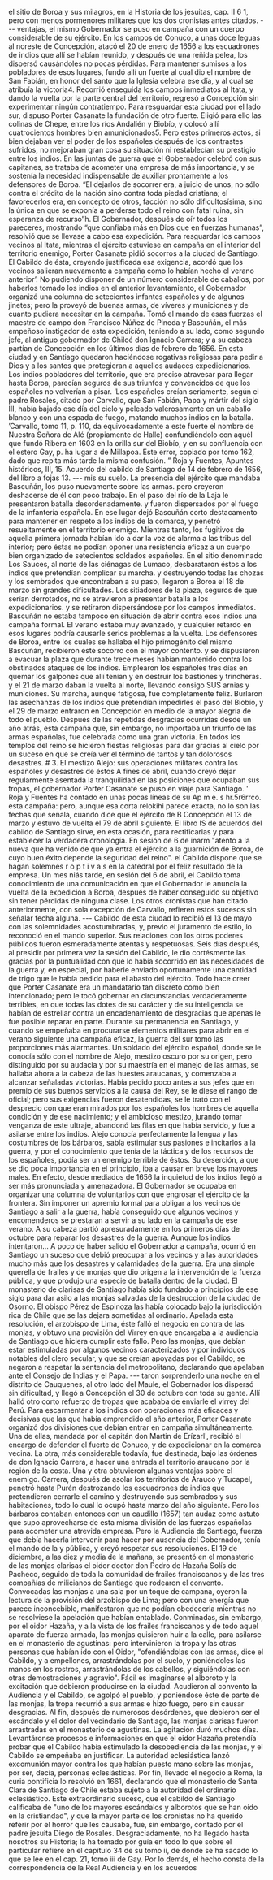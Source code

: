 el sitio de Boroa y sus milagros, en la Historia de los jesuitas, cap. II 6 1, pero con menos pormenores militares que los dos cronistas antes citados. --- ventajas, el mismo Gobernador se puso en campaña con un cuerpo considerable de su ejército. En los campos de Conuco, a unas doce leguas al noreste de Concepción, atacó el 20 de enero de 1656 a los escuadrones de indios que allí se habían reunido, y después de una reñida pelea, los dispersó causándoles no pocas pérdidas. Para mantener sumisos a los pobladores de esos lugares, fundó allí un fuerte al cual dio el nombre de San Fabián, en honor del santo que la Iglesia celebra ese día, y al cual se atribuía la victoria4. Recorrió enseguida los campos inmediatos al Itata, y dando la vuelta por la parte central del territorio, regresó a Concepción sin experimentar ningún contratiempo. Para resguardar esta ciudad por el lado sur, dispuso Porter Casanate la fundación de otro fuerte. Eligió para ello las colinas de Chepe, entre los ríos Andalién y Biobío, y colocó allí cuatrocientos hombres bien amunicionados5. Pero estos primeros actos, si bien dejaban ver el poder de los españoles después de los contrastes sufridos, no mejoraban gran cosa su situación ni restablecían su prestigio entre los indios. En las juntas de guerra que el Gobernador celebró con sus capitanes, se trataba de acometer una empresa de más importancia, y se sostenía la necesidad indispensable de auxiliar prontamente a los defensores de Boroa. “El dejarlos de socorrer era, a juicio de unos, no sólo contra el crédito de la nación sino contra toda piedad cristiana; el favorecerlos era, en concepto de otros, facción no sólo dificultosísima, sino la única en que se exponía a perderse todo el reino con fatal ruina, sin esperanza de recurso”h. El Gobernador, después de oír todos los pareceres, mostrando “que confiaba más en Dios que en fuerzas humanas”, resolvió que se llevase a cabo esa expedición. Para resguardar los campos vecinos al Itata, mientras el ejército estuviese en campaña en el interior del territorio enemigo, Porter Casanate pidió socorros a la ciudad de Santiago. El Cabildo de ésta, creyendo justificada esa exigencia, acordó que los vecinos salieran nuevamente a campaña como lo habían hecho el verano anterior’. No pudiendo disponer de un número considerable de caballos, por haberlos tomado los indios en el anterior levantamiento, el Gobernador organizó una columna de setecientos infantes españoles y de algunos jinetes; pero la proveyó de buenas armas, de víveres y municiones y de cuanto pudiera necesitar en la campaña. Tomó el mando de esas fuerzas el maestre de campo don Francisco Núñez de Pineda y Bascuñán, el más empeñoso instigador de esta expedición, teniendo a su lado, como segundo jefe, al antiguo gobernador de Chiloé don Ignacio Carrera; y a su cabeza partían de Concepción en los últimos días de febrero de 1656. En esta ciudad y en Santiago quedaron haciéndose rogativas religiosas para pedir a Dios y a los santos que protegieran a aquellos audaces expedicionarios. Los indios pobladores del territorio, que era preciso atravesar para llegar hasta Boroa, parecían seguros de sus triunfos y convencidos de que los españoles no volverían a pisar. ‘Los españoles creían seriamente, según el padre Rosales, citado por Carvallo, que San Fabián, Papa y mártir del siglo III, había bajado ese día del cielo y peleado valerosamente en un caballo blanco y con una espada de fuego, matando muchos indios en la batalla. ’Carvallo, tomo 11, p. 110, da equivocadamente a este fuerte el nombre de Nuestra Señora de Alé (propiamente de Halle) confundiéndolo con aquél que fundó Ribera en 1603 en la orilla sur del Biobío, y en su confluencia con el estero Gay, p. ha lugar a de Millapoa. Este error, copiado por tomo 162, dado que repita más tarde la misma confusión. ” Roja y Fuentes, Apuntes históricos, III, 15. Acuerdo del cabildo de Santiago de 14 de febrero de 1656, del libro a fojas 13. --- mis su suelo. La presencia del ejército que mandaba Bascuñán, los puso nuevamente sobre las armas. pero creyeron deshacerse de él con poco trabajo. En el paso del río de la Laja le presentaron batalla desordenadamente. y fueron dispersados por el fuego de la infantería española. En ese lugar dejó Bascuñán corto destacamento para mantener en respeto a los indios de la comarca, y penetró resueltamente en el territorio enemigo. Mientras tanto, los fugitivos de aquella primera jornada habían ido a dar la voz de alarma a las tribus del interior; pero éstas no podían oponer una resistencia eficaz a un cuerpo bien organizado de setecientos soldados españoles. En el sitio denominado Los Sauces, al norte de las ciénagas de Lumaco, desbarataron éstos a los indios que pretendían complicar su marcha. y destruyendo todas las chozas y los sembrados que encontraban a su paso, llegaron a Boroa el 18 de marzo sin grandes dificultades. Los sitiadores de la plaza, seguros de que serían derrotados, no se atrevieron a presentar batalla a los expedicionarios. y se retiraron dispersándose por los campos inmediatos. Bascuñán no estaba tampoco en situación de abrir contra esos indios una campaña formal. El verano estaba muy avanzado, y cualquier retardo en esos lugares podría causarle serios problemas a la vuelta. Los defensores de Boroa, entre los cuales se hallaba el hijo primogénito del mismo Bascuñán, recibieron este socorro con el mayor contento. y se dispusieron a evacuar la plaza que durante trece meses habían mantenido contra los obstinados ataques de los indios. Emplearon los españoles tres días en quemar los galpones que allí tenían y en destruir los bastiones y trincheras. y el 21 de marzo daban la vuelta al norte, llevando consigo SUS arnias y municiones. Su marcha, aunque fatigosa, fue completamente feliz. Burlaron las asechanzas de los indios que pretendían impedirles el paso del Biobío, y el 29 de marzo entraron en Concepción en medio de la mayor alegría de todo el pueblo. Después de las repetidas desgracias ocurridas desde un año atrás, esta campaña que, sin embargo, no importaba un triunfo de las armas españolas, fue celebrada como una gran victoria. En todos los templos del reino se hicieron fiestas religiosas para dar gracias al cielo por un suceso en que se creía ver el término de tantos y tan dolorosos desastres. # 3. El mestizo Alejo: sus operaciones militares contra los españoles y desastres de éstos A fines de abril, cuando creyó dejar regularmente asentada la tranquilidad en las posiciones que ocupaban sus tropas, el gobernador Porter Casanate se puso en viaje para Santiago. ' Roja y Fuentes ha contado en unas pocas líneas de su Ap m e. s hr.5r6rrco. esta campaña: pero, aunque esa corta relokihi parece exacta, no lo son las fechas que señala, cuando dice que el ejército de B Concepción el 13 de marzo y estuvo de vuelta el 79 de abril siguiente. El libro IS de acuerdos del cabildo de Santiago sirve, en esta ocasión, para rectificarlas y para establecer la verdadera cronología. En sesión de 6 de inarm "atento a la nueva que ha venido de que ya entra el ejército a la guarnición de Boroa, de cuyo buen éxito depende la seguridad del reino". el Cabildo dispone que se hagan solemnes r o p t i v a s en la catedral por el feliz resultado de la empresa. Un mes niás tarde, en sesión del 6 de abril, el Cabildo toma conocimiento de una comunicación en que el Gobernador le anuncia la vuelta de la expedición a Boroa, después de haber conseguido su objetivo sin tener pérdidas de ninguna clase. Los otros cronistas que han citado anteriormente, con sola excepción de Carvallo, refieren estos sucesos sin señalar fecha alguna. --- Cabildo de esta ciudad lo recibió el 13 de mayo con las solemnidades acostumbradas, y, previo el juramento de estilo, lo reconoció en el mando superior. Sus relaciones con los otros poderes públicos fueron esmeradamente atentas y respetuosas. Seis días después, al presidir por primera vez la sesión del Cabildo, le dio cortésmente las gracias por la puntualidad con que lo había socorrido en las necesidades de la guerra y, en especial, por haberle enviado oportunamente una cantidad de trigo que le había pedido para el abasto del ejército. Todo hace creer que Porter Casanate era un mandatario tan discreto como bien intencionado; pero le tocó gobernar en circunstancias verdaderamente terribles, en que todas las dotes de su carácter y de su inteligencia se habían de estrellar contra un encadenamiento de desgracias que apenas le fue posible reparar en parte. Durante su permanencia en Santiago, y cuando se empeñaba en procurarse elementos militares para abrir en el verano siguiente una campaña eficaz, la guerra del sur tomó las proporciones más alarmantes. Un soldado del ejército español, donde se le conocía sólo con el nombre de Alejo, mestizo oscuro por su origen, pero distinguido por su audacia y por su maestría en el manejo de las armas, se hallaba ahora a la cabeza de las huestes araucanas, y comenzaba a alcanzar señaladas victorias. Había pedido poco antes a sus jefes que en premio de sus buenos servicios a la causa del Rey, se le diese el rango de oficial; pero sus exigencias fueron desatendidas, se le trató con el desprecio con que eran mirados por los españoles los hombres de aquella condición y de ese nacimiento; y el ambicioso mestizo, jurando tomar venganza de este ultraje, abandonó las filas en que había servido, y fue a asilarse entre los indios. Alejo conocía perfectamente la lengua y las costumbres de los bárbaros, sabía estimular sus pasiones e incitarlos a la guerra, y por el conocimiento que tenía de la táctica y de los recursos de los españoles, podía ser un enemigo terrible de éstos. Su deserción, a que se dio poca importancia en el principio, iba a causar en breve los mayores males. En efecto, desde mediados de 1656 la inquietud de los indios llegó a ser más pronunciada y amenazadora. El Gobernador se ocupaba en organizar una columna de voluntarios con que engrosar el ejército de la frontera. Sin imponer un apremio formal para obligar a los vecinos de Santiago a salir a la guerra, había conseguido que algunos vecinos y encomenderos se prestaran a servir a su lado en la campaña de ese verano. A su cabeza partió apresuradamente en los primeros días de octubre para reparar los desastres de la guerra. Aunque los indios intentaron... A poco de haber salido el Gobernador a campaña, ocurrió en Santiago un suceso que debió preocupar a los vecinos y a las autoridades mucho más que los desastres y calamidades de la guerra. Era una simple querella de frailes y de monjas que dio origen a la intervención de la fuerza pública, y que produjo una especie de batalla dentro de la ciudad. El monasterio de clarisas de Santiago había sido fundado a principios de ese siglo para dar asilo a las monjas salvadas de la destrucción de la ciudad de Osorno. El obispo Pérez de Espinoza las había colocado bajo la jurisdicción rica de Chile que se las dejara sometidas al ordinario. Apelada esta resolución, el arzobispo de Lima, éste falló el negocio en contra de las monjas, y obtuvo una provisión del Virrey en que encargaba a la audiencia de Santiago que hiciera cumplir este fallo. Pero las monjas, que debían estar estimuladas por algunos vecinos caracterizados y por individuos notables del clero secular, y que se creían apoyadas por el Cabildo, se negaron a respetar la sentencia del metropolitano, declarando que apelaban ante el Consejo de Indias y el Papa. --- taron sorprenderlo una noche en el distrito de Cauquenes, al otro lado del Maule, el Gobernador los dispersó sin dificultad, y llegó a Concepción el 30 de octubre con toda su gente. Allí halló otro corto refuerzo de tropas que acababa de enviarle el virrey del Perú. Para escarmentar a los indios con operaciones más eficaces y decisivas que las que había emprendido el año anterior, Porter Casanate organizó dos divisiones que debían entrar en campaña simultáneamente. Una de ellas, mandada por el capitán don Martin de Erízarl', recibió el encargo de defender el fuerte de Conuco, y de expedicionar en la comarca vecina. La otra, más considerable todavía, fue destinada, bajo las órdenes de don Ignacio Carrera, a hacer una entrada al territorio araucano por la región de la costa. Una y otra obtuvieron algunas ventajas sobre el enemigo. Carrera, después de asolar los territorios de Arauco y Tucapel, penetró hasta Purén destrozando los escuadrones de indios que pretendieron cerrarle el camino y destruyendo sus sembrados y sus habitaciones, todo lo cual lo ocupó hasta marzo del año siguiente. Pero los bárbaros contaban entonces con un caudillo (1657) tan audaz como astuto que supo aprovecharse de esta misma división de las fuerzas españolas para acometer una atrevida empresa. Pero la Audiencia de Santiago, fuerza que debía hacerla intervenir para hacer por ausencia del Gobernador, tenía el mando de la y pública, y creyó respetar sus resoluciones. El 19 de diciembre, a las diez y media de la mañana, se presentó en el monasterio de las monjas clarisas el oidor doctor don Pedro de Hazaña Solís de Pacheco, seguido de toda la comunidad de frailes franciscanos y de las tres compañías de milicianos de Santiago que rodearon el convento. Convocadas las monjas a una sala por un toque de campana, oyeron la lectura de la provisión del arzobispo de Lima; pero con una energía que parece inconcebible, manifestaron que no podían obedecerla mientras no se resolviese la apelación que habían entablado. Conminadas, sin embargo, por el oidor Hazaña, y a la vista de los frailes franciscanos y de todo aquel aparato de fuerza armada, las monjas quisieron huir a la calle, para asilarse en el monasterio de agustinas: pero intervinieron la tropa y las otras personas que habían ido con el Oidor, "ofendiéndolas con las armas, dice el Cabildo, y a empellones, arrastrándolas por el suelo, y poniéndoles las manos en los rostros, arrastrándolas de los cabellos, y siguiéndolas con otras demostraciones y agravio". Fácil es imaginarse el alboroto y la excitación que debieron producirse en la ciudad. Acudieron al convento la Audiencia y el Cabildo, se agolpó el pueblo, y poniéndose éste de parte de las monjas, la tropa recurrió a sus armas e hizo fuego, pero sin causar desgracias. Al fin, después de numerosos desórdenes, que debieron ser el escándalo y el dolor del vecindario de Santiago, las monjas clarisas fueron arrastradas en el monasterio de agustinas. La agitación duró muchos días. Levantáronse procesos e informaciones en que el oidor Hazaña pretendía probar que el Cabildo había estimulado la desobediencia de las monjas, y el Cabildo se empeñaba en justificar. La autoridad eclesiástica lanzó excomunión mayor contra los que habían puesto mano sobre las monjas, por ser, decía, personas eclesiásticas. Por fin, llevado el negocio a Roma, la curia pontificia lo resolvió en 1661, declarando que el monasterio de Santa Clara de Santiago de Chile estaba sujeto a la autoridad del ordinario eclesiástico. Este extraordinario suceso, que el cabildo de Santiago calificaba de "uno de los mayores escándalos y alborotos que se han oído en la cristiandad", y que la mayor parte de los cronistas no ha querido referir por el horror que les causaba, fue, sin embargo, contado por el padre jesuita Diego de Rosales. Desgraciadamente, no ha llegado hasta nosotros su Historia; la ha tomado por guía en todo lo que sobre el particular refiere en el capítulo 34 de su tomo ii, de donde se ha sacado lo que se lee en el cap. 21, tomo iii de Gay. Por lo demás, el hecho consta de la correspondencia de la Real Audiencia y en los acuerdos